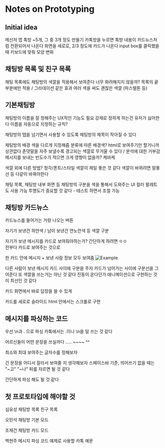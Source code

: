 # Notes on Prototyping

## Initial idea

메신저 앱
톡방 ~5개, 그 중 3개 정도 만들기
카톡방을 누르면 톡방 내용이 카드뉴스처럼 전환되어서 나온다
화면을 세로로, 2/3 정도에 카드가 나온다
input box를 클릭했을 때 키보드에 맞춰 모양 변화

## 채팅방 목록 및 친구 목록

채팅 목록에도 채팅방의 색깔을 적용해서 보여준다
    너무 화려해지지 않을까?
        목록의 끝부분에만 적용 / 그라데이션 같은 효과
        여러 색을 써도 괜찮은 색깔 (파스텔톤 등)

## 기본채팅방

채팅방의 이름을 잘 정해주는 UX적인 기능도 필요
    강제로 정하게 하는건 유저가 싫어한다
    이름을 자동으로 지정하는 규칙?

채팅방의 탭을 넘기면서 사용할 수 있도록
    채팅방의 제목이 작아질 수 있다

채팅방의 배경 색을 다르게 지정해줌
    분류에 따른 배경색?
    html로 보여주기만 할거니까 상관없다
    존댓말을 자주 보낼수록 경고되는 색깔로
        무거울 수 있다 / 분석에 대한 거부감
메시지를 보내는 빈도수가 적으면 크게 영향이 없을까?
    케바케

색깔 외에 다른 방법?
    청각/폰트/스타일
    색깔이 제일 좋은 것 같다
    색깔이 바뀌려면 말풍선 등 다같이 바꿔야한다

채팅 목록, 채팅방 내부 화면 등 채팅방의 구분을 색을 통해서 도와주는 UI
    컬러 팔레트도 사용 가능
    투명도가 중요할 것 같다 - 테스트 하면서 조절 가능

## 채팅방 카드뉴스

카드뉴스를 들어가는 거랑 나오는 버튼

자기가 보낸건 하얀색 / 남이 보낸건 연노란색 등 색깔 구분

자기가 보낸 메시지를 카드로 보여줘야하는가?
    간단하게 하려면 ㅇㅇ  
    전부다 카드로 보여주는 것으로

한 카드 안에 메시지 + 보낸 사람 정보 모두 보여줌
![Example](http://www.sketchappsources.com/resources/source-image/ogiogi-news-card.png)

다른 사람이 보낸 메시지 카드 사이에 구분을 주자
    카드가 넘어가는 사이에 구분선을 그어준다
    또 색깔을 쓰는거는 아닌 것 같다
    진동이 온다던가
    애니메이션으로 구현하는 것이 최선인 것 같다

카드 화면에서 바로 답장을 쓸 수 있게

카드를 세로로 슬라이드
    html 안에서는 스크롤로 구현

## 메시지를 파싱하는 코드

우선 \n과 . 으로 파싱
    카톡에서는 .이나 \n을 덜 쓰는 것 같다

어르신들이 어떤 문장을 쓰실까다
    ..... ~~~~ ^^

최소와 최대 보여주는 글자수를 정해보자

긴 문장을 어디서 잘라서 보여줄 지 생각해보자
    스페이스바 기준, 띄어쓰기 없을 때는
    "~고" "~나" 뒤를 자르면 될 것 같다

간단하게 파싱 해도 될 것 같다

## 첫 프로토타입에 해야할 것

심유성
채팅방 목록
친구 목록

오민석
채팅방 기본 모드

조재건
채팅방 카드 모드

백현주
메시지 파싱 코드
예제로 사용할 카톡 예문